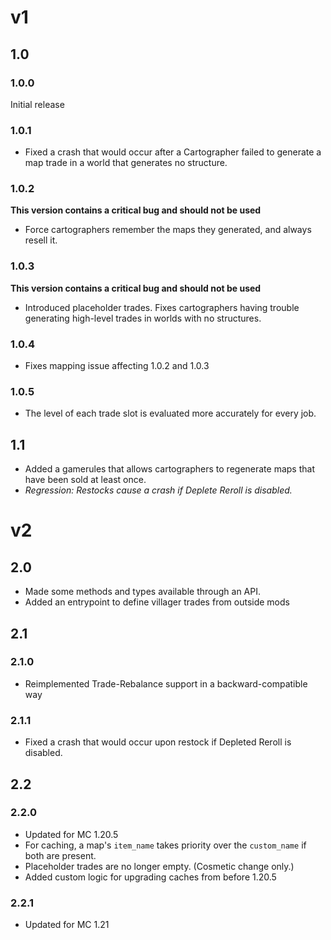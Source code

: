 # v1
## 1.0
### 1.0.0
Initial release
### 1.0.1
- Fixed a crash that would occur after a Cartographer failed to generate a map trade in a world that generates no structure.
### 1.0.2
**This version contains a critical bug and should not be used**
- Force cartographers remember the maps they generated, and always resell it.
### 1.0.3
**This version contains a critical bug and should not be used**
- Introduced placeholder trades. Fixes cartographers having trouble generating high-level trades in worlds with no structures.
### 1.0.4
- Fixes mapping issue affecting 1.0.2 and 1.0.3
### 1.0.5
- The level of each trade slot is evaluated more accurately for every job.

## 1.1
- Added a gamerules that allows cartographers to regenerate maps that have been sold at least once.
- _Regression: Restocks cause a crash if Deplete Reroll is disabled._

# v2
## 2.0
- Made some methods and types available through an API.
- Added an entrypoint to define villager trades from outside mods
## 2.1
### 2.1.0
- Reimplemented Trade-Rebalance support in a backward-compatible way
### 2.1.1
- Fixed a crash that would occur upon restock if Depleted Reroll is disabled.
## 2.2
### 2.2.0
- Updated for MC 1.20.5
- For caching, a map's `item_name` takes priority over the `custom_name` if both are present.
- Placeholder trades are no longer empty. (Cosmetic change only.)
- Added custom logic for upgrading caches from before 1.20.5
### 2.2.1
- Updated for MC 1.21
